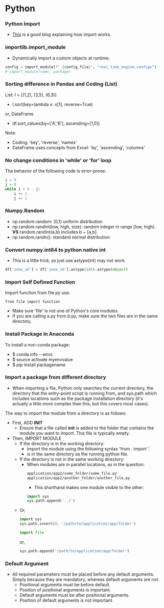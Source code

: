 Python
==========

### Python Import

  - [This](https://chrisyeh96.github.io/2017/08/08/definitive-guide-python-imports.html) is a good blog explaining how import works.

### importlib.import_module

  - Dynamically import a custom objects at runtime.
```python
config = import_module(f".{config_file}", "real_time_engine.configs")
# import_module(name, package)
```

### Sorting difference in Pandas and Coding (List)

List: l = [(1,2), (3,5), (6,3)]

  - l.sort(key=lambda x: x[1], reverse=True)

or, DataFrame  
  
  - df.sort_values(by=['A','B'], ascending=[1,0])
  
Note:

  - Coding: 'key', 'reverse', 'names'
  - DataFrame uses concepts from Excel: 'by', 'ascending', 'columns'
  
### No change conditions in 'while' or 'for' loop

The behavior of the following code is error-prone:

```python
i = 0
j = 0
while i < 5 - j:
    i += 1
	j += 1
```

### Numpy.Random

  - np.random.random: [0,1) uniform distribution
  - np.random.randint(low, high, size): random integer in range [low, high). **VS** random.randint(a,b) includes b ~ [a,b]. 
  - np.random.randn(): standard normal distribution 
  
### Convert numpy.int64 to python native int

  - This is a little trick, as just use astype(int) may not work.
```python 
df['zone_id'] = df['zone_id'].astype(int).astype(object)
```

### Import Self Defined Function

Import function from file.py use:
```
from file import function
```
  - Make sure 'file' is not one of Python's core modules.
  - If you are calling a.py from b.py, make sure the two files are in the same directoty.
  
### Install Package In Anaconda

To install a non-conda package:
  - $ conda info --envs
  - $ source activate myenvvalue
  - $ pip install packagename

### Import a package from different directory

  - When importing a file, Python only searches the current directory, the directory that the entry-point script is running from, and sys.path which includes locations such as the package installation directory (it's actually a little more complex than this, but this covers most cases).

The way to import the module from a directory is as follows:
  - First, ADD __INIT__
    - Ensure that a file called __init__ is added to the folder that contains the module you want to import. This file is typically empty.
  - Then, IMPORT MODULE
    - If the directory is in the working directory:
      - Import the module using the following syntax 'from <folder>.<filename> import <module>'.
      - <folder> is in the same directory as the running python file.
    - If the directory is not in the same working directory:
      - When modules are in parallel locations, as in the question:
        ```sh
        application/app2/some_folder/some_file.py
        application/app2/another_folder/another_file.py
        ```
        - This shorthand makes one module visible to the other:
        ```python
        import sys
        sys.path.append('../')
        ```
    - Or, 
      ```python
      import sys
      sys.path.insert(0, '/path/to/application/app/folder')

      import file
      ```
      or,
      ```python
      sys.path.append('/path/to/application/app/folder')
      ```

### Default Argument

  - All required parameters must be placed before any default arguments. Simply because they are mandatory, whereas default arguments are not.
    - Positional arguments must be before default.
    - Position of positional arguments is important.
    - Default arguments must be after positional arguments.
    - Position of default arguments is not important.

